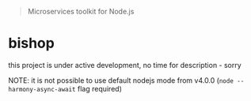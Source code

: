 > Microservices toolkit for Node.js

# bishop
this project is under active development, no time for description - sorry

NOTE: it is not possible to use default nodejs mode from v4.0.0 (`node --harmony-async-await` flag required)
